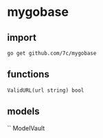 # mygobase

## import
`go get github.com/7c/mygobase`

## functions
```
ValidURL(url string) bool
```

## models
``
ModelVault

```